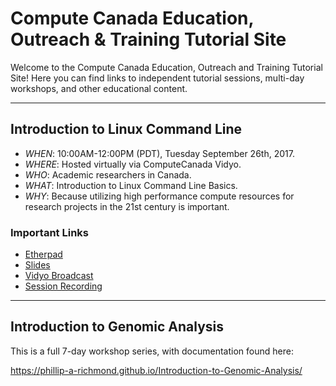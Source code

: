# Compute Canada Education, Outreach & Training Tutorial Site

Welcome to the Compute Canada Education, Outreach and Training Tutorial Site! Here you can find links to independent tutorial sessions, multi-day workshops, and other educational content.

_____

## Introduction to Linux Command Line

+ *WHEN*: 10:00AM-12:00PM (PDT), Tuesday September 26th, 2017.    
+ *WHERE*:  Hosted virtually via ComputeCanada Vidyo.  
+ *WHO*:  Academic researchers in Canada.     
+ *WHAT*: Introduction to Linux Command Line Basics. 
+ *WHY*:  Because utilizing high performance compute resources for research projects in the 21st century is important.  

### Important Links
+ [Etherpad](https://etherpad.openstack.org/p/EOT_Tutorial_IntroToLinuxCommandLine) 
+ [Slides](https://docs.google.com/presentation/d/1vaHO9tewJhnpn3CQkIADKnJka4SrKCFb2_zOMTOi7yc/edit#slide=id.g1deaa80ad7_0_0)
+ [Vidyo Broadcast]()
+ [Session Recording]()


_____

## Introduction to Genomic Analysis

This is a full 7-day workshop series, with documentation found here:

https://phillip-a-richmond.github.io/Introduction-to-Genomic-Analysis/














